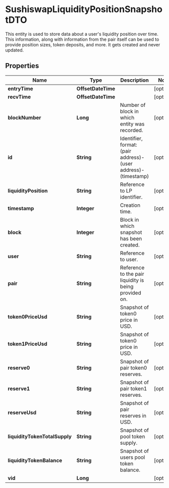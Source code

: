 

# SushiswapLiquidityPositionSnapshotDTO

This entity is used to store data about a user's liquidity position over time. This information, along with information from the pair itself can be used to provide position sizes, token deposits, and more. It gets created and never updated.

## Properties

| Name | Type | Description | Notes |
|------------ | ------------- | ------------- | -------------|
|**entryTime** | **OffsetDateTime** |  |  [optional] |
|**recvTime** | **OffsetDateTime** |  |  [optional] |
|**blockNumber** | **Long** | Number of block in which entity was recorded. |  [optional] |
|**id** | **String** | Identifier, format: (pair address)-(user address)-(timestamp) |  [optional] |
|**liquidityPosition** | **String** | Reference to LP identifier. |  [optional] |
|**timestamp** | **Integer** | Creation time. |  [optional] |
|**block** | **Integer** | Block in which snapshot has been created. |  [optional] |
|**user** | **String** | Reference to user. |  [optional] |
|**pair** | **String** | Reference to the pair liquidity is being provided on. |  [optional] |
|**token0PriceUsd** | **String** | Snapshot of token0 price in USD. |  [optional] |
|**token1PriceUsd** | **String** | Snapshot of token0 price in USD. |  [optional] |
|**reserve0** | **String** | Snapshot of pair token0 reserves. |  [optional] |
|**reserve1** | **String** | Snapshot of pair token1 reserves. |  [optional] |
|**reserveUsd** | **String** | Snapshot of pair reserves in USD. |  [optional] |
|**liquidityTokenTotalSupply** | **String** | Snapshot of pool token supply. |  [optional] |
|**liquidityTokenBalance** | **String** | Snapshot of users pool token balance. |  [optional] |
|**vid** | **Long** |  |  [optional] |



